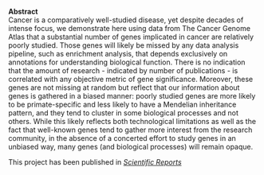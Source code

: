 **Abstract**  
Cancer is a comparatively well-studied disease, yet despite decades of intense focus, we demonstrate here using data from The Cancer Genome Atlas that a substantial number of genes implicated in cancer are relatively poorly studied. Those genes will likely be missed by any data analysis pipeline, such as enrichment analysis, that depends exclusively on annotations for understanding biological function. There is no indication that the amount of research - indicated by number of publications - is correlated with any objective metric of gene significance. Moreover, these genes are not missing at random but reflect that our information about genes is gathered in a biased manner: poorly studied genes are more likely to be primate-specific and less likely to have a Mendelian inheritance pattern, and they tend to cluster in some biological processes and not others. While this likely reflects both technological limitations as well as the fact that well-known genes tend to gather more interest from the research community, in the absence of a concerted effort to study genes in an unbiased way, many genes (and biological processes) will remain opaque.  


This project has been published in [*Scientific Reports*](https://www.nature.com/articles/s41598-020-60456-x)
